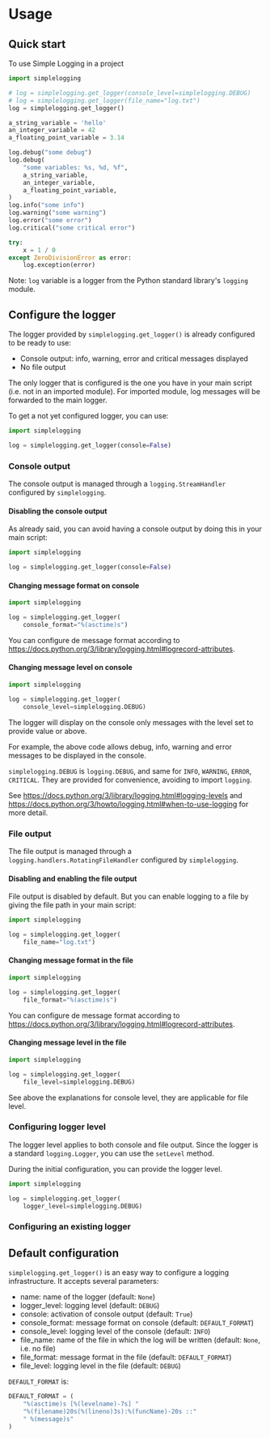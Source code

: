 # Usage

## Quick start
To use Simple Logging in a project

```python
import simplelogging

# log = simplelogging.get_logger(console_level=simplelogging.DEBUG)
# log = simplelogging.get_logger(file_name="log.txt")
log = simplelogging.get_logger()

a_string_variable = 'hello'
an_integer_variable = 42
a_floating_point_variable = 3.14

log.debug("some debug")
log.debug(
    "some variables: %s, %d, %f",
    a_string_variable,
    an_integer_variable,
    a_floating_point_variable,
)
log.info("some info")
log.warning("some warning")
log.error("some error")
log.critical("some critical error")

try:
    x = 1 / 0
except ZeroDivisionError as error:
    log.exception(error)
```

Note: `log` variable is a logger from the Python standard library's `logging` module.

## Configure the logger

The logger provided by `simplelogging.get_logger()` is already configured to be ready to use:

* Console output: info, warning, error and critical messages displayed
* No file output

The only logger that is configured is the one you have in your main script (i.e. not in an imported module). For imported module, log messages will be forwarded to the main logger.

To get a not yet configured logger, you can use:
```python
import simplelogging

log = simplelogging.get_logger(console=False)
```

### Console output

The console output is managed through a `logging.StreamHandler` configured by `simplelogging`.

#### Disabling the console output

As already said, you can avoid having a console output by doing this in your main script:
```python
import simplelogging

log = simplelogging.get_logger(console=False)
```

#### Changing message format on console

```python
import simplelogging

log = simplelogging.get_logger(
    console_format="%(asctime)s")
```

You can configure de message format according to https://docs.python.org/3/library/logging.html#logrecord-attributes.

#### Changing message level on console

```python
import simplelogging

log = simplelogging.get_logger(
    console_level=simplelogging.DEBUG)
```

The logger will display on the console only messages with the level set to provide value or above.

For example, the above code allows debug, info, warning and error messages to be displayed in the console.

`simplelogging.DEBUG` is `logging.DEBUG`, and same for `INFO`, `WARNING`, `ERROR`, `CRITICAL`. They are provided for convenience, avoiding to import `logging`.

See https://docs.python.org/3/library/logging.html#logging-levels and https://docs.python.org/3/howto/logging.html#when-to-use-logging for more detail.

### File output

The file output is managed through a `logging.handlers.RotatingFileHandler` configured by `simplelogging`.

#### Disabling and enabling the file output

File output is disabled by default. But you can enable logging to a file by giving the file path in your main script:
```python
import simplelogging

log = simplelogging.get_logger(
    file_name="log.txt")
```

#### Changing message format in the file

```python
import simplelogging

log = simplelogging.get_logger(
    file_format="%(asctime)s")
```

You can configure de message format according to https://docs.python.org/3/library/logging.html#logrecord-attributes.

#### Changing message level in the file

```python
import simplelogging

log = simplelogging.get_logger(
    file_level=simplelogging.DEBUG)
```

See above the explanations for console level, they are applicable for file level.

### Configuring logger level

The logger level applies to both console and file output. Since the logger is a standard `logging.Logger`, you can use the `setLevel` method.

During the initial configuration, you can provide the logger level.
```python
import simplelogging

log = simplelogging.get_logger(
    logger_level=simplelogging.DEBUG)
```

### Configuring an existing logger

## Default configuration

`simplelogging.get_logger()` is an easy way to configure a logging infrastructure. It accepts several parameters:

* name: name of the logger (default: `None`)
* logger_level: logging level (default: `DEBUG`)
* console: activation of console output (default: `True`)
* console_format: message format on console (default: `DEFAULT_FORMAT`)
* console_level: logging level of the console (default: `INFO`)
* file_name: name of the file in which the log will be written (default: `None`, i.e. no file)
* file_format: message format in the file (default: `DEFAULT_FORMAT`)
* file_level: logging level in the file (default: `DEBUG`)

`DEFAULT_FORMAT` is:
```python
DEFAULT_FORMAT = (
    "%(asctime)s [%(levelname)-7s] "
    "%(filename)20s(%(lineno)3s):%(funcName)-20s ::"
    " %(message)s"
)
```